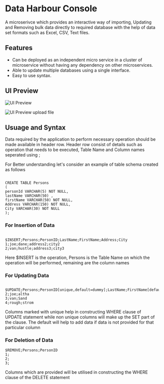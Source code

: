 # Data Harbour Console

A microserivce which provides an interactive way of importing, Updating and Removing bulk data directly to required database with the help of data set formats such as Excel, CSV, Text files.

## Features
* Can be deployed as an independent micro service in a cluster of microservice without having any dependency on other microservices.
* Able to update multiple databases using a single interface.
* Easy to use syntax.

## UI Preview

![UI Preview](https://github.com/Vinay-M-G/Data-Harbour/assets/102874763/596f8a4d-f808-40e9-8a37-f1b67d3465ce)


![UI Preview upload file](https://github.com/Vinay-M-G/Data-Harbour/assets/102874763/94254451-e1cf-4e5e-9963-7d26a0c8cf5c)



## Usuage and Syntax
  Data required by the application to perform necessary operation should be made available in header row.
  Header row consist of details such as operation that needs to be executed, Table Name and Column names seperated using ; 
  
  For Better understanding let's consider an example of table schema created as follows

  ```

  CREATE TABLE Persons
(
  personId VARCHAR(5) NOT NULL,
  lastName VARCHAR(50) ,
  firstName VARCHAR(50) NOT NULL,
  Address VARCHAR(150) NOT NULL,
  City VARCHAR(30) NOT NULL
);

```

### For Insertion of Data

```

$INSERT;Persons;PersonID;LastName;FirstName;Address;City
1;joe;dane;address2;city2
2;van;hustle;address3;city3

```
Here $INSERT is the operation, Persons is the Table Name on which the operation will be performed, remaining are the column names 

### For Updating Data

```

$UPDATE;Persons;PersonID[unique,default=dummy];LastName;FirstName[default=dummyFirst]
2;joe;altha
3;van;Sand
4;rough;strom

```
Columns marked with unique help in constructing WHERE clause of UPDATE statement while non unique columns will make up the SET part of the clause.
The default will help to add data if data is not provided for that particular column

### For Deletion of Data

```
$REMOVE;Persons;PersonID
1;
2;
3;

```
Columns which are provided will be utilised in constructing the WHERE clause of the DELETE statement

  







